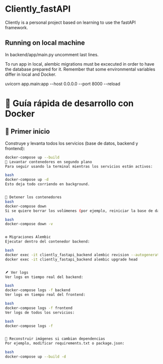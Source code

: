 # Cliently_fastAPI

Cliently is a personal project based on learning to use the fastAPI framework.



## Running on local machine
In backend/app/main.py uncomment last lines.

To run app in local, alembic migrations must be excecuted in order to have the database prepared for it. Remember that some environmental variables differ in local and Docker.

uvicorn app.main:app --host 0.0.0.0 --port 8000 --reload





# 🧠 Guía rápida de desarrollo con Docker

## 🚀 Primer inicio
Construye y levanta todos los servicios (base de datos, backend y frontend):
```bash
docker-compose up --build
🔁 Levantar contenedores en segundo plano
Para seguir usando la terminal mientras los servicios están activos:

bash
docker-compose up -d
Esto deja todo corriendo en background.


🧩 Detener los contenedores
bash
docker-compose down
Si se quiere borrar los volúmenes (por ejemplo, reiniciar la base de datos):

bash
docker-compose down -v


⚙️ Migraciones Alembic
Ejecutar dentro del contenedor backend:

bash
docker exec -it cliently_fastapi_backend alembic revision --autogenerate -m "mensaje"
docker exec -it cliently_fastapi_backend alembic upgrade head


🪶 Ver logs
Ver logs en tiempo real del backend:

bash
docker-compose logs -f backend
Ver logs en tiempo real del frontend:

bash
docker-compose logs -f frontend
Ver logs de todos los servicios:

bash
docker-compose logs -f


🧹 Reconstruir imágenes si cambian dependencias
Por ejemplo, modificar requirements.txt o package.json:

bash
docker-compose up --build -d